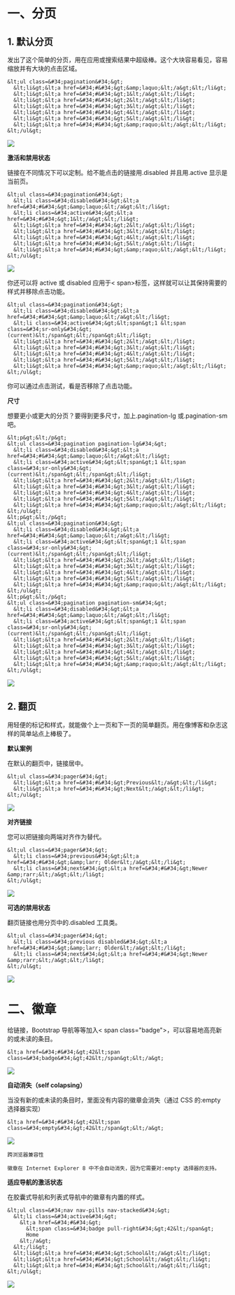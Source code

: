 # 一、分页

## 1. 默认分页

发出了这个简单的分页，用在应用或搜索结果中超级棒。这个大块容易看见，容易缩放并有大块的点击区域。
```
&lt;ul class=&#34;pagination&#34;&gt;
  &lt;li&gt;&lt;a href=&#34;#&#34;&gt;&amp;laquo;&lt;/a&gt;&lt;/li&gt;
  &lt;li&gt;&lt;a href=&#34;#&#34;&gt;1&lt;/a&gt;&lt;/li&gt;
  &lt;li&gt;&lt;a href=&#34;#&#34;&gt;2&lt;/a&gt;&lt;/li&gt;
  &lt;li&gt;&lt;a href=&#34;#&#34;&gt;3&lt;/a&gt;&lt;/li&gt;
  &lt;li&gt;&lt;a href=&#34;#&#34;&gt;4&lt;/a&gt;&lt;/li&gt;
  &lt;li&gt;&lt;a href=&#34;#&#34;&gt;5&lt;/a&gt;&lt;/li&gt;
  &lt;li&gt;&lt;a href=&#34;#&#34;&gt;&amp;raquo;&lt;/a&gt;&lt;/li&gt;
&lt;/ul&gt;
```

![](https://dn-anything-about-doc.qbox.me/bootstrap/98.png)

**激活和禁用状态**

链接在不同情况下可以定制。给不能点击的链接用.disabled 并且用.active 显示是当前页。
```
&lt;ul class=&#34;pagination&#34;&gt;
  &lt;li class=&#34;disabled&#34;&gt;&lt;a href=&#34;#&#34;&gt;&amp;laquo;&lt;/a&gt;&lt;/li&gt;
  &lt;li class=&#34;active&#34;&gt;&lt;a href=&#34;#&#34;&gt;1&lt;/a&gt;&lt;/li&gt;
  &lt;li&gt;&lt;a href=&#34;#&#34;&gt;2&lt;/a&gt;&lt;/li&gt;
  &lt;li&gt;&lt;a href=&#34;#&#34;&gt;3&lt;/a&gt;&lt;/li&gt;
  &lt;li&gt;&lt;a href=&#34;#&#34;&gt;4&lt;/a&gt;&lt;/li&gt;
  &lt;li&gt;&lt;a href=&#34;#&#34;&gt;5&lt;/a&gt;&lt;/li&gt;
  &lt;li&gt;&lt;a href=&#34;#&#34;&gt;&amp;raquo;&lt;/a&gt;&lt;/li&gt;
&lt;/ul&gt;
```

![](https://dn-anything-about-doc.qbox.me/bootstrap/99.png)

你还可以将 active 或 disabled 应用于&lt; span&gt;标签，这样就可以让其保持需要的样式并移除点击功能。
```
&lt;ul class=&#34;pagination&#34;&gt;
  &lt;li class=&#34;disabled&#34;&gt;&lt;a href=&#34;#&#34;&gt;&amp;laquo;&lt;/a&gt;&lt;/li&gt;
  &lt;li class=&#34;active&#34;&gt;&lt;span&gt;1 &lt;span class=&#34;sr-only&#34;&gt;(current)&lt;/span&gt;&lt;/span&gt;&lt;/li&gt;
  &lt;li&gt;&lt;a href=&#34;#&#34;&gt;2&lt;/a&gt;&lt;/li&gt;
  &lt;li&gt;&lt;a href=&#34;#&#34;&gt;3&lt;/a&gt;&lt;/li&gt;
  &lt;li&gt;&lt;a href=&#34;#&#34;&gt;4&lt;/a&gt;&lt;/li&gt;
  &lt;li&gt;&lt;a href=&#34;#&#34;&gt;5&lt;/a&gt;&lt;/li&gt;
  &lt;li&gt;&lt;a href=&#34;#&#34;&gt;&amp;raquo;&lt;/a&gt;&lt;/li&gt;
&lt;/ul&gt;
```

你可以通过点击测试，看是否移除了点击功能。

**尺寸**

想要更小或更大的分页？要得到更多尺寸，加上.pagination-lg 或.pagination-sm 吧。

```
&lt;p&gt;&lt;/p&gt;
&lt;ul class=&#34;pagination pagination-lg&#34;&gt;
  &lt;li class=&#34;disabled&#34;&gt;&lt;a href=&#34;#&#34;&gt;&amp;laquo;&lt;/a&gt;&lt;/li&gt;
  &lt;li class=&#34;active&#34;&gt;&lt;span&gt;1 &lt;span class=&#34;sr-only&#34;&gt;(current)&lt;/span&gt;&lt;/span&gt;&lt;/li&gt;
  &lt;li&gt;&lt;a href=&#34;#&#34;&gt;2&lt;/a&gt;&lt;/li&gt;
  &lt;li&gt;&lt;a href=&#34;#&#34;&gt;3&lt;/a&gt;&lt;/li&gt;
  &lt;li&gt;&lt;a href=&#34;#&#34;&gt;4&lt;/a&gt;&lt;/li&gt;
  &lt;li&gt;&lt;a href=&#34;#&#34;&gt;5&lt;/a&gt;&lt;/li&gt;
  &lt;li&gt;&lt;a href=&#34;#&#34;&gt;&amp;raquo;&lt;/a&gt;&lt;/li&gt;
&lt;/ul&gt;  
&lt;p&gt;&lt;/p&gt; 
&lt;ul class=&#34;pagination&#34;&gt;
  &lt;li class=&#34;disabled&#34;&gt;&lt;a href=&#34;#&#34;&gt;&amp;laquo;&lt;/a&gt;&lt;/li&gt;
  &lt;li class=&#34;active&#34;&gt;&lt;span&gt;1 &lt;span class=&#34;sr-only&#34;&gt;(current)&lt;/span&gt;&lt;/span&gt;&lt;/li&gt;
  &lt;li&gt;&lt;a href=&#34;#&#34;&gt;2&lt;/a&gt;&lt;/li&gt;
  &lt;li&gt;&lt;a href=&#34;#&#34;&gt;3&lt;/a&gt;&lt;/li&gt;
  &lt;li&gt;&lt;a href=&#34;#&#34;&gt;4&lt;/a&gt;&lt;/li&gt;
  &lt;li&gt;&lt;a href=&#34;#&#34;&gt;5&lt;/a&gt;&lt;/li&gt;
  &lt;li&gt;&lt;a href=&#34;#&#34;&gt;&amp;raquo;&lt;/a&gt;&lt;/li&gt;
&lt;/ul&gt; 
&lt;p&gt;&lt;/p&gt;
&lt;ul class=&#34;pagination pagination-sm&#34;&gt;
  &lt;li class=&#34;disabled&#34;&gt;&lt;a href=&#34;#&#34;&gt;&amp;laquo;&lt;/a&gt;&lt;/li&gt;
  &lt;li class=&#34;active&#34;&gt;&lt;span&gt;1 &lt;span class=&#34;sr-only&#34;&gt;(current)&lt;/span&gt;&lt;/span&gt;&lt;/li&gt;
  &lt;li&gt;&lt;a href=&#34;#&#34;&gt;2&lt;/a&gt;&lt;/li&gt;
  &lt;li&gt;&lt;a href=&#34;#&#34;&gt;3&lt;/a&gt;&lt;/li&gt;
  &lt;li&gt;&lt;a href=&#34;#&#34;&gt;4&lt;/a&gt;&lt;/li&gt;
  &lt;li&gt;&lt;a href=&#34;#&#34;&gt;5&lt;/a&gt;&lt;/li&gt;
  &lt;li&gt;&lt;a href=&#34;#&#34;&gt;&amp;raquo;&lt;/a&gt;&lt;/li&gt;
&lt;/ul&gt; 
```

![](https://dn-anything-about-doc.qbox.me/bootstrap/100.png)

## 2. 翻页

用轻便的标记和样式，就能做个上一页和下一页的简单翻页。用在像博客和杂志这样的简单站点上棒极了。

**默认案例**

在默认的翻页中，链接居中。
```
&lt;ul class=&#34;pager&#34;&gt;
  &lt;li&gt;&lt;a href=&#34;#&#34;&gt;Previous&lt;/a&gt;&lt;/li&gt;
  &lt;li&gt;&lt;a href=&#34;#&#34;&gt;Next&lt;/a&gt;&lt;/li&gt;
&lt;/ul&gt;
```

![](https://dn-anything-about-doc.qbox.me/bootstrap/101.png)

**对齐链接**

您可以把链接向两端对齐作为替代。
```
&lt;ul class=&#34;pager&#34;&gt;
  &lt;li class=&#34;previous&#34;&gt;&lt;a href=&#34;#&#34;&gt;&amp;larr; Older&lt;/a&gt;&lt;/li&gt;
  &lt;li class=&#34;next&#34;&gt;&lt;a href=&#34;#&#34;&gt;Newer &amp;rarr;&lt;/a&gt;&lt;/li&gt;
&lt;/ul&gt;
```

![](https://dn-anything-about-doc.qbox.me/bootstrap/102.png)

**可选的禁用状态**

翻页链接也用分页中的.disabled 工具类。
```
&lt;ul class=&#34;pager&#34;&gt;
  &lt;li class=&#34;previous disabled&#34;&gt;&lt;a href=&#34;#&#34;&gt;&amp;larr; Older&lt;/a&gt;&lt;/li&gt;
  &lt;li class=&#34;next&#34;&gt;&lt;a href=&#34;#&#34;&gt;Newer &amp;rarr;&lt;/a&gt;&lt;/li&gt;
&lt;/ul&gt;
```

![](https://dn-anything-about-doc.qbox.me/bootstrap/103.png)

# 二、徽章

给链接，Bootstrap 导航等等加入&lt; span class=&#34;badge&#34;&gt;，可以容易地高亮新的或未读的条目。
```
&lt;a href=&#34;#&#34;&gt;42&lt;span class=&#34;badge&#34;&gt;42&lt;/span&gt;&lt;/a&gt;
```

![](https://dn-anything-about-doc.qbox.me/bootstrap/104.png)

**自动消失（self colapsing）**

当没有新的或未读的条目时，里面没有内容的徽章会消失（通过 CSS 的:empty 选择器实现）
```
&lt;a href=&#34;#&#34;&gt;42&lt;span class=&#34;empty&#34;&gt;42&lt;/span&gt;&lt;/a&gt;
```

![](https://dn-anything-about-doc.qbox.me/bootstrap/105.png)


    跨浏览器兼容性

    徽章在 Internet Explorer 8 中不会自动消失，因为它需要对:empty 选择器的支持。

**适应导航的激活状态**

在胶囊式导航和列表式导航中的徽章有内置的样式。
```
&lt;ul class=&#34;nav nav-pills nav-stacked&#34;&gt;
  &lt;li class=&#34;active&#34;&gt;
    &lt;a href=&#34;#&#34;&gt;
      &lt;span class=&#34;badge pull-right&#34;&gt;42&lt;/span&gt;
      Home
    &lt;/a&gt;
  &lt;/li&gt;
  &lt;li&gt;&lt;a href=&#34;#&#34;&gt;School&lt;/a&gt;&lt;/li&gt;
  &lt;li&gt;&lt;a href=&#34;#&#34;&gt;School&lt;/a&gt;&lt;/li&gt;
  &lt;li&gt;&lt;a href=&#34;#&#34;&gt;School&lt;/a&gt;&lt;/li&gt;
&lt;/ul&gt;
```

![](https://dn-anything-about-doc.qbox.me/bootstrap/106.png)


